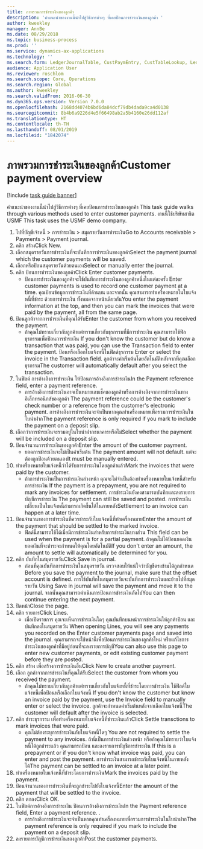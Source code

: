 ```yaml
---
title: ภาพรวมการชำระเงินของลูกค้า
description: 'คำแนะนำของงานนี้นำไปสู่วิธีการต่างๆ ที่เคยป้อนการชำระเงินของลูกค้า '
author: kweekley
manager: AnnBe
ms.date: 08/29/2018
ms.topic: business-process
ms.prod: ''
ms.service: dynamics-ax-applications
ms.technology: ''
ms.search.form: LedgerJournalTable, CustPaymEntry, CustTableLookup, LedgerJournalTransCustPaym, CustOpenTrans, BankAccountTableLookUp
audience: Application User
ms.reviewer: roschlom
ms.search.scope: Core, Operations
ms.search.region: Global
ms.author: kweekley
ms.search.validFrom: 2016-06-30
ms.dyn365.ops.version: Version 7.0.0
ms.openlocfilehash: 2168dd4074b6bd6da84dcf79db4dada9ca4d0138
ms.sourcegitcommit: 8b4b6a9226d4e5f66498ab2a5b4160e26dd112af
ms.translationtype: HT
ms.contentlocale: th-TH
ms.lasthandoff: 08/01/2019
ms.locfileid: "1842074"
---
```

# <a name="customer-payment-overview"></a><span data-ttu-id="c0be1-103">ภาพรวมการชำระเงินของลูกค้า</span><span class="sxs-lookup"><span data-stu-id="c0be1-103">Customer payment overview</span></span>

[!include [task guide banner](../../includes/task-guide-banner.md)]

<span data-ttu-id="c0be1-104">คำแนะนำของงานนี้นำไปสู่วิธีการต่างๆ ที่เคยป้อนการชำระเงินของลูกค้า </span><span class="sxs-lookup"><span data-stu-id="c0be1-104">This task guide walks through various methods used to enter customer payments.</span></span> <span data-ttu-id="c0be1-105">งานนี้ใช้บริษัทสาธิต USMF </span><span class="sxs-lookup"><span data-stu-id="c0be1-105">This task uses the USMF demo company.</span></span>

1. <span data-ttu-id="c0be1-106">ไปที่บัญชีเจ้าหนี้ > การชำระเงิน > สมุดรายวันการชำระเงิน</span><span class="sxs-lookup"><span data-stu-id="c0be1-106">Go to Accounts receivable > Payments > Payment journal.</span></span>
2. <span data-ttu-id="c0be1-107">คลิก สร้าง</span><span class="sxs-lookup"><span data-stu-id="c0be1-107">Click New.</span></span>
3. <span data-ttu-id="c0be1-108">เลือกสมุดรายวันการชำระเงินที่จะบันทึกการชำระเงินของลูกค้า</span><span class="sxs-lookup"><span data-stu-id="c0be1-108">Select the payment journal which the customer payments will be saved.</span></span>
4. <span data-ttu-id="c0be1-109">เลือกหรือป้อนสมุดรายวันด้วยตนเอง</span><span class="sxs-lookup"><span data-stu-id="c0be1-109">Select or manually enter the journal.</span></span>
5. <span data-ttu-id="c0be1-110">คลิก ป้อนการชำระเงินของลูกค้า</span><span class="sxs-lookup"><span data-stu-id="c0be1-110">Click Enter customer payments.</span></span>
    * <span data-ttu-id="c0be1-111">ป้อนการชำระเงินของลูกค้าจะใช้บันทึกการชำระเงินของลูกค้าหนึ่งในแต่ละครั้ง </span><span class="sxs-lookup"><span data-stu-id="c0be1-111">Enter customer payments is used to record one customer payment at a time.</span></span> <span data-ttu-id="c0be1-112">คุณป้อนข้อมูลการชำระเงินที่ด้านบน และจากนั้น คุณสามารถทำเครื่องหมายในใบแจ้งหนี้ที่ชำระ ด้วยการชำระเงิน ทั้งหมดจากหน้าเดียวกัน</span><span class="sxs-lookup"><span data-stu-id="c0be1-112">You enter the payment information at the top, and then you can mark the invoices that were paid by the payment, all from the same page.</span></span>  
6. <span data-ttu-id="c0be1-113">ป้อนลูกค้าจากการชำระเงินที่คุณได้รับ</span><span class="sxs-lookup"><span data-stu-id="c0be1-113">Enter the customer from whom you received the payment.</span></span>
    * <span data-ttu-id="c0be1-114">ถ้าคุณไม่ทราบเกี่ยวกับลูกค้าแต่ทราบเกี่ยวกับธุรกรรมที่มีการชำระเงิน คุณสามารถใช้ฟิลธุรกรรมเพื่อป้อนการชำระเงิน </span><span class="sxs-lookup"><span data-stu-id="c0be1-114">If you don't know the customer but do know a transaction that was paid, you can use the Transaction field to enter the payment.</span></span> <span data-ttu-id="c0be1-115">ป้อนหรือเลือกใบแจ้งหนี้ในฟิลด์ธุรกรรม </span><span class="sxs-lookup"><span data-stu-id="c0be1-115">Enter or select the invoice in the Transaction field.</span></span> <span data-ttu-id="c0be1-116">ลูกค้าจะค่าเริ่มต้นโดยอัตโนมัติหลังจากที่คุณเลือกธุรกรรม</span><span class="sxs-lookup"><span data-stu-id="c0be1-116">The customer will automatically default after you select the transaction.</span></span>  
7. <span data-ttu-id="c0be1-117">ในฟิลด์ การอ้างอิงการชำระเงิน ให้ป้อนการอ้างอิงการชำระเงิน</span><span class="sxs-lookup"><span data-stu-id="c0be1-117">In the Payment reference field, enter a payment reference.</span></span>
    * <span data-ttu-id="c0be1-118">การอ้างอิงการชำระเงินอาจเป็นหมายเลขเช็คของลูกค้าหรือการอ้างอิงจากการชำระเงินทางอิเล็กทรอนิกส์ของลูกค้า </span><span class="sxs-lookup"><span data-stu-id="c0be1-118">The payment reference could be the customer's check number or a reference from the customer's electronic payment.</span></span> <span data-ttu-id="c0be1-119">การอ้างอิงการชำระเงินจะจำเป็นหากคุณทำเครื่องหมายเพื่อรวมการชำระเงินในใบนำฝาก</span><span class="sxs-lookup"><span data-stu-id="c0be1-119">The payment reference is only required if you mark to include the payment on a deposit slip.</span></span>  
8. <span data-ttu-id="c0be1-120">เลือกว่าการชำระเงินจะรวมอยู่ในใบนำฝากธนาคารหรือไม่</span><span class="sxs-lookup"><span data-stu-id="c0be1-120">Select whether the payment will be included on a deposit slip.</span></span> 
9. <span data-ttu-id="c0be1-121">ป้อนจำนวนการชำระเงินของลูกค้า</span><span class="sxs-lookup"><span data-stu-id="c0be1-121">Enter the amount of the customer payment.</span></span>
    * <span data-ttu-id="c0be1-122">ยอดการชำระเงินจะไม่เป็นค่าเริ่มต้น </span><span class="sxs-lookup"><span data-stu-id="c0be1-122">The payment amount will not default.</span></span> <span data-ttu-id="c0be1-123">แต่จะต้องถูกป้อนด้วยตนเอง</span><span class="sxs-lookup"><span data-stu-id="c0be1-123">It must be manually entered.</span></span>  
10. <span data-ttu-id="c0be1-124">ทำเครื่องหมายใบแจ้งหนี้ว่าได้รับการชำระเงินโดยลูกค้าแล้ว</span><span class="sxs-lookup"><span data-stu-id="c0be1-124">Mark the invoices that were paid by the customer.</span></span>
    * <span data-ttu-id="c0be1-125">ถ้าการชำระเงินเป็นการชำระเงินล่วงหน้า คุณจะไม่จำเป็นต้องทำเครื่องหมายใบแจ้งหนี้สำหรับการชำระเงิน </span><span class="sxs-lookup"><span data-stu-id="c0be1-125">If the payment is a prepayment, you are not required to mark any invoices for settlement.</span></span> <span data-ttu-id="c0be1-126">การชำระเงินยังคงสามารถบันทึกและลงรายการบัญชีการชำระเงิน </span><span class="sxs-lookup"><span data-stu-id="c0be1-126">The payment can still be saved and posted.</span></span> <span data-ttu-id="c0be1-127">การชำระเงินเปลี่ยนเป็นใบแจ้งหนี้สามารถเกิดขึ้นได้ในภายหลัง</span><span class="sxs-lookup"><span data-stu-id="c0be1-127">Settlement to an invoice can happen at a later time.</span></span>  
11. <span data-ttu-id="c0be1-128">ป้อนจำนวนของการชำระเงินที่ควรชำระกับใบแจ้งหนี้ที่ทำเครื่องหมาย</span><span class="sxs-lookup"><span data-stu-id="c0be1-128">Enter the amount of the payment that should be settled to the marked invoice.</span></span> 
    * <span data-ttu-id="c0be1-129">ฟิลด์นี้สามารถใช้ได้เมื่อมีการชำระเงินสำหรับการชำระเงินบางส่วน </span><span class="sxs-lookup"><span data-stu-id="c0be1-129">This field can be used when the payment is for a partial payment.</span></span> <span data-ttu-id="c0be1-130">ถ้าคุณไม่ได้ป้อนยอดเงิน ยอดเงินที่จะชำระจะกำหนดให้คุณโดยอัตโนมัติ</span><span class="sxs-lookup"><span data-stu-id="c0be1-130">If you don't enter an amount, the amount to settle will automatically be determined for you.</span></span>  
12. <span data-ttu-id="c0be1-131">คลิก บันทึกในสมุดรายวัน</span><span class="sxs-lookup"><span data-stu-id="c0be1-131">Click Save in journal.</span></span>
    * <span data-ttu-id="c0be1-132">ก่อนที่คุณบันทึกการชำระเงินในสมุดรายวัน ตรวจสอบให้แน่ใจว่าบัญชีตรงข้ามได้ถูกกำหนด </span><span class="sxs-lookup"><span data-stu-id="c0be1-132">Before you save the payment to the journal, make sure that the offset account is defined.</span></span> <span data-ttu-id="c0be1-133">การใช้บันทึกในสมุดรายวันจะบันทึกการชำระเงินและย้ายไปที่สมุดรายวัน </span><span class="sxs-lookup"><span data-stu-id="c0be1-133">Using Save in journal will save the payment and move it to the journal.</span></span> <span data-ttu-id="c0be1-134">จากนั้นคุณสามารถดำเนินการป้อนการชำระเงินถัดไป</span><span class="sxs-lookup"><span data-stu-id="c0be1-134">You can then continue entering the next payment.</span></span>  
13. <span data-ttu-id="c0be1-135">ปิดหน้า</span><span class="sxs-lookup"><span data-stu-id="c0be1-135">Close the page.</span></span>
14. <span data-ttu-id="c0be1-136">คลิก รายการ</span><span class="sxs-lookup"><span data-stu-id="c0be1-136">Click Lines.</span></span>
    * <span data-ttu-id="c0be1-137">เมื่อเปิดรายการ คุณจะเห็นการชำระเงินใดๆ คุณบันทึกบนหน้าการชำระเงินให้ลูกค้าป้อน และบันทึกลงในสมุดรายวัน </span><span class="sxs-lookup"><span data-stu-id="c0be1-137">When opening Lines, you will see any payments you recorded on the Enter customer payments page and saved into the journal.</span></span> <span data-ttu-id="c0be1-138">คุณสามารถจะใช้หน้านี้เพื่อป้อนการชำระเงินของลูกค้าใหม่ หรือแก้ไขการชำระเงินของลูกค้าที่มีอยู่ก่อนที่จะลงรายการบัญชี</span><span class="sxs-lookup"><span data-stu-id="c0be1-138">You can also use this page to enter new customer payments, or edit existing customer payment before they are posted.</span></span>  
15. <span data-ttu-id="c0be1-139">คลิก สร้าง เพื่อสร้างการชำระเงินอื่น</span><span class="sxs-lookup"><span data-stu-id="c0be1-139">Click New to create another payment.</span></span> 
16. <span data-ttu-id="c0be1-140">เลือก ลูกค้าจากการชำระเงินที่คุณได้รับ</span><span class="sxs-lookup"><span data-stu-id="c0be1-140">Select the customer from whom you received the payment.</span></span>
    * <span data-ttu-id="c0be1-141">ถ้าคุณไม่ทราบเกี่ยวกับลูกค้าแต่ทราบเกี่ยวกับใบแจ้งหนี้ที่ชำระโดยการชำระเงิน ใช้ฟิลด์ใบแจ้งหนี้เพื่อป้อนหรือเลือกใบแจ้งหนี้ </span><span class="sxs-lookup"><span data-stu-id="c0be1-141">If you don't know the customer but know an invoice paid by the payment, use the Invoice field to manually enter or select the invoice.</span></span> <span data-ttu-id="c0be1-142">ลูกค้าจะกำหนดค่าเริ่มต้นหลังจากเลือกใบแจ้งหนี้</span><span class="sxs-lookup"><span data-stu-id="c0be1-142">The customer will default after the invoice is selected.</span></span>  
17. <span data-ttu-id="c0be1-143">คลิก ชำระธุรกรรม เพื่อทำเครื่องหมายใบแจ้งหนี้ที่ชำระเงินแล้ว</span><span class="sxs-lookup"><span data-stu-id="c0be1-143">Click Settle transctions to mark invoices that were paid.</span></span>
    * <span data-ttu-id="c0be1-144">คุณไม่ต้องระบุการชำระเงินกับใบแจ้งหนี้ใดๆ </span><span class="sxs-lookup"><span data-stu-id="c0be1-144">You are not required to settle the payment to any invoices.</span></span> <span data-ttu-id="c0be1-145">ถ้านี่เป็นการชำระเงินล่วงหน้า หรือถ้าคุณไม่ทราบว่าใบแจ้งหนี้ได้ถูกชำระแล้ว คุณสามารถป้อน และลงรายการบัญชีการชำระเงิน </span><span class="sxs-lookup"><span data-stu-id="c0be1-145">If this is a prepayment or if you don't know what invoice was paid, you can enter and post the payment.</span></span> <span data-ttu-id="c0be1-146">การชำระเงินสามารถชำระกับใบแจ้งหนี้ในภายหลังได้</span><span class="sxs-lookup"><span data-stu-id="c0be1-146">The payment can be settled to an invoice at a later point.</span></span>  
18. <span data-ttu-id="c0be1-147">ทำเครื่องหมายใบแจ้งหนี้ที่ชำระโดยการชำระเงิน</span><span class="sxs-lookup"><span data-stu-id="c0be1-147">Mark the invoices paid by the payment.</span></span> 
19. <span data-ttu-id="c0be1-148">ป้อนจำนวนของการชำระเงินที่จะถูกชำระไปยังใบแจ้งหนี้</span><span class="sxs-lookup"><span data-stu-id="c0be1-148">Enter the amount of the payment that will be settled to the invoice.</span></span>
20. <span data-ttu-id="c0be1-149">คลิก ตกลง</span><span class="sxs-lookup"><span data-stu-id="c0be1-149">Click OK.</span></span>
21. <span data-ttu-id="c0be1-150">ในฟิลด์การอ้างอิงการชำระเงิน ป้อนการอ้างอิงการชำระเงิน</span><span class="sxs-lookup"><span data-stu-id="c0be1-150">In the Payment reference field, Enter a payment reference.</span></span> <span data-ttu-id="c0be1-151"> </span><span class="sxs-lookup"><span data-stu-id="c0be1-151">.</span></span>
    * <span data-ttu-id="c0be1-152">การอ้างอิงการชำระเงินจะจำเป็นหากคุณทำเครื่องหมายเพื่อรวมการชำระเงินในใบนำฝาก</span><span class="sxs-lookup"><span data-stu-id="c0be1-152">The payment reference is only required if you mark to include the payment on a deposit slip.</span></span>  
22. <span data-ttu-id="c0be1-153">ลงรายการบัญชีการชำระเงินของลูกค้า</span><span class="sxs-lookup"><span data-stu-id="c0be1-153">Post the customer payments.</span></span> 

